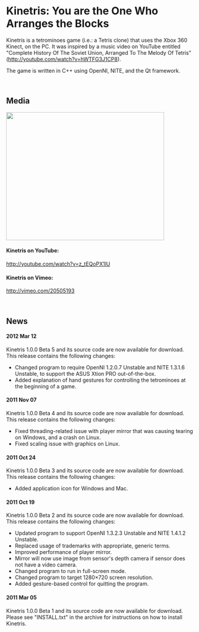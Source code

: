 # Kinetris: You are the One Who Arranges the Blocks #

Kinetris is a tetrominoes game (i.e.: a Tetris clone) that uses the Xbox 360 Kinect, on the PC. It was inspired by a music video on YouTube entitled "Complete History Of The Soviet Union, Arranged To The Melody Of Tetris" (http://youtube.com/watch?v=hWTFG3J1CP8).

The game is written in C++ using OpenNI, NITE, and the Qt framework.​

​

## Media ##
<a href='http://www.youtube.com/watch?feature=player_embedded&v=z_tEQoPX1lU' target='_blank'><img src='http://img.youtube.com/vi/z_tEQoPX1lU/0.jpg' width='425' height=344 /></a>

#### Kinetris on YouTube: ####
http://youtube.com/watch?v=z_tEQoPX1lU

#### Kinetris on Vimeo: ####
http://vimeo.com/20505193

​

## News ##

#### 2012 Mar 12 ####
Kinetris 1.0.0 Beta 5 and its source code are now available for download. This release contains the following changes:

  * Changed program to require OpenNI 1.2.0.7 Unstable and NITE 1.3.1.6 Unstable, to support the ASUS Xtion PRO out-of-the-box.
  * Added explanation of hand gestures for controlling the tetrominoes at the beginning of a game.

#### 2011 Nov 07 ####
Kinetris 1.0.0 Beta 4 and its source code are now available for download. This release contains the following changes:

  * Fixed threading-related issue with player mirror that was causing tearing on Windows, and a crash on Linux.
  * Fixed scaling issue with graphics on Linux.

#### 2011 Oct 24 ####
Kinetris 1.0.0 Beta 3 and its source code are now available for download. This release contains the following changes:

  * Added application icon for Windows and Mac.

#### 2011 Oct 19 ####
Kinetris 1.0.0 Beta 2 and its source code are now available for download. This release contains the following changes:

  * Updated program to support OpenNI 1.3.2.3 Unstable and NITE 1.4.1.2 Unstable.
  * Replaced usage of trademarks with appropriate, generic terms.
  * Improved performance of player mirror.
  * Mirror will now use image from sensor's depth camera if sensor does not have a video camera.
  * Changed program to run in full-screen mode.
  * Changed program to target 1280×720 screen resolution.
  * Added gesture-based control for quitting the program.

#### 2011 Mar 05 ####
Kinetris 1.0.0 Beta 1 and its source code are now available for download. Please see "INSTALL.txt" in the archive for instructions on how to install Kinetris.